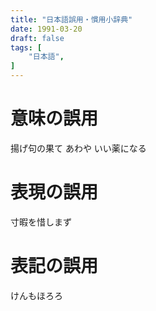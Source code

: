 ```yaml
---
title: "日本語誤用・慣用小辞典"
date: 1991-03-20
draft: false
tags: [
    "日本語",
]
---
```


# 意味の誤用
揚げ句の果て
あわや
いい薬になる
# 表現の誤用
寸暇を惜しまず
# 表記の誤用
けんもほろろ
